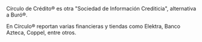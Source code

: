 Círculo de Crédito® es otra "Sociedad de Información Crediticia", alternativa a Buró®.

En Círculo® reportan varias financieras y tiendas como Elektra, Banco Azteca, Coppel, entre otros. 
